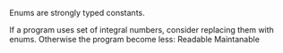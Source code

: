 Enums are strongly typed constants.

If a program uses set of integral numbers, consider replacing them with enums. Otherwise the program become less:
Readable
Maintanable


```

```
